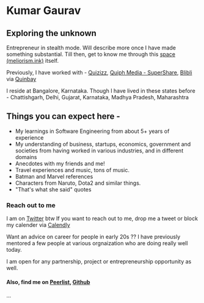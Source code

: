 # Kumar Gaurav

## Exploring the unknown

Entrepreneur in stealth mode. Will describe more once I have made something substantial.
Till then, get to know me through this [space (meliorism.ink)](https://meliorism.ink) itself.

Previously, I have worked with - [Quizizz](https://quizizz.com), [Quiph Media - SuperShare](http://ssup.co), [Blibli](https://blibli.com) via [Quinbay](http://quinbay.com)

I reside at Bangalore, Karnataka.
Though I have lived in these states before - Chattishgarh, Delhi, Gujarat, Karnataka, Madhya Pradesh, Maharashtra

## Things you can expect here -

* My learnings in Software Engineering from about 5+ years of experience
* My understanding of business, startups, economics, government and societies from having worked in various industries, and in different domains
* Anecdotes with my friends and me!
* Travel experiences and music, tons of music.
* Batman and Marvel references
* Characters from Naruto, Dota2 and similar things.
* "That's what she said" quotes

### Reach out to me

I am on [Twitter](https://twitter.com/ikmrgrv) btw
If you want to reach out to me, drop me a tweet or block my calender via [Calendly](https://calendly.com/ikumargaurav)

Want an advice on career for people in early 20s ??
I have previously mentored a few people at various orgnaization who are doing really well today.

I am open for any partnership, project or entrepreneurship opportunity as well.

#### Also, find me on [Peerlist](https://peerlist.io/kumargaurav), [Github](https://github.com/ikmrgrv)

...
